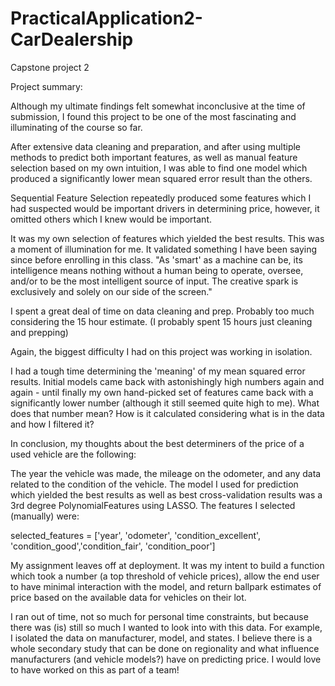 # PracticalApplication2-CarDealership
Capstone project 2

Project summary: 

Although my ultimate findings felt somewhat inconclusive at the time of submission, I found this project to be one of the most fascinating and illuminating of the course so far. 

After extensive data cleaning and preparation, and after using multiple methods to predict both important features, as well as manual feature selection based on my own intuition, I was able to find one model which produced a significantly lower mean squared error result than the others. 

Sequential Feature Selection repeatedly produced some features which I had suspected would be important drivers in determining price, however, it omitted others which I knew would be important. 

It was my own selection of features which yielded the best results. This was a moment of illumination for me. It validated something I have been saying since before enrolling in this class.  "As 'smart' as a machine can be, its intelligence means nothing without a human being to operate, oversee, and/or to be the most intelligent source of input. The creative spark is exclusively and solely on our side of the screen." 

I spent a great deal of time on data cleaning and prep. Probably too much considering the 15 hour estimate. (I probably spent 15 hours just cleaning and prepping) 

Again, the biggest difficulty I had on this project was working in isolation. 

I had a tough time determining the 'meaning' of my mean squared error results. Initial models came back with astonishingly high numbers again and again - until finally my own hand-picked set of features came back with a significantly lower number (although it still seemed quite high to me). What does that number mean? How is it calculated considering what is in the data and how I filtered it? 

In conclusion, my thoughts about the best determiners of the price of a used vehicle are the following: 

The year the vehicle was made, the mileage on the odometer, and any data related to the condition of the vehicle. The model I used for prediction which yielded the best results as well as best cross-validation results was a 3rd degree PolynomialFeatures using LASSO. The features I selected (manually) were: 

selected_features = ['year', 'odometer', 'condition_excellent', 'condition_good','condition_fair', 'condition_poor']


My assignment leaves off at deployment. It was my intent to build a function which took a number (a top threshold of vehicle prices), allow the end user to have minimal interaction with the model, and return ballpark estimates of price based on the available data for vehicles on their lot. 

I ran out of time, not so much for personal time constraints, but because there was (is) still so much I wanted to look into with this data. For example, I isolated the data on manufacturer, model, and states. I believe there is a whole secondary study that can be done on regionality and what influence manufacturers (and vehicle models?) have on predicting price. I would love to have worked on this as part of a team! 
